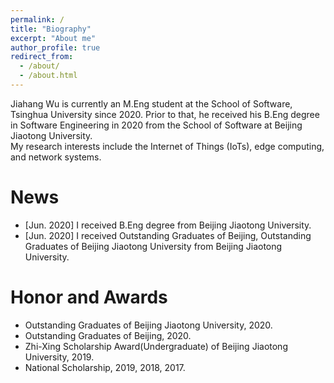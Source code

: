 ```yaml
---
permalink: /
title: "Biography"
excerpt: "About me"
author_profile: true
redirect_from: 
  - /about/
  - /about.html
---
```


Jiahang Wu is currently an M.Eng student at the School of Software, Tsinghua University since 2020. Prior to that, he received his B.Eng degree in Software Engineering in 2020 from the School of Software at Beijing Jiaotong University.  
My research interests include the Internet of Things (IoTs), edge computing, and network systems.

News
======
- [Jun. 2020] I received B.Eng degree from Beijing Jiaotong University.
- [Jun. 2020] I received Outstanding Graduates of Beijing, Outstanding Graduates of  Beijing Jiaotong University from Beijing Jiaotong University.

Honor and Awards
======
- Outstanding Graduates of  Beijing Jiaotong University, 2020.
- Outstanding Graduates of Beijing, 2020.
- Zhi-Xing Scholarship Award(Undergraduate) of Beijing Jiaotong University, 2019.
- National Scholarship, 2019, 2018, 2017.
